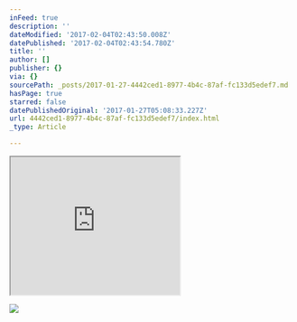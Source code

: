 ```yaml
---
inFeed: true
description: ''
dateModified: '2017-02-04T02:43:50.008Z'
datePublished: '2017-02-04T02:43:54.780Z'
title: ''
author: []
publisher: {}
via: {}
sourcePath: _posts/2017-01-27-4442ced1-8977-4b4c-87af-fc133d5edef7.md
hasPage: true
starred: false
datePublishedOriginal: '2017-01-27T05:08:33.227Z'
url: 4442ced1-8977-4b4c-87af-fc133d5edef7/index.html
_type: Article

---
```

<iframe src="https://the-grid.github.io/ed-userhtml/?g=eJyd0U1PgzAYB_C7n-IJZ7duozBmGIlimAdjNiHO7GLKVigOCrZdUD-9vM14YAdJmrR9kvb3f1q7cOzQWbNc5bAiaUrFFzwm_ChtFDo2KpwrmwATNFpqTKlC3iBUluVYZqe4GuN9nqG4PYb4CMst-9ggDRQRMVVL7S1MCT9qDkwXhg4VMZtMMQTsxA9UhIk4SAgoyaDxJdiI_NvcPO9mW6_P9EYWXv3K1WxcNzWvWXc185xGKkHJcVAEw_tWm6g_wnQycf9kMJsMVfG-2XRFC_xTQQX4JBR0UITXh92n61-KYLRY1-meJTQapOD3J7G_61dwbSzahuZ69aOEqzwbxOhR6YuyjwlGulXfj1vHmkFA0pwPUubKFAv9wpOZt8htgQpaCyopV_CS1J90tn4AgVgEdw" height="244" style=""></iframe>

![](https://the-grid-user-content.s3-us-west-2.amazonaws.com/3f538049-5d8d-428c-ae94-92f8d1650ad5.jpg)
